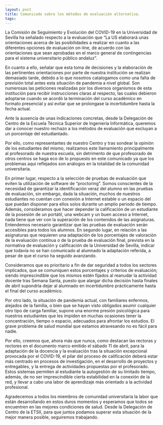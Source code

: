 ```yaml
---
layout: post
title: Comunicado sobre los métodos de evaluación alternativa.
tags: 
---
```

La Comisión de Seguimiento y Evolución del COVID-19 en la Universidad de Sevilla ha señalado respecto a la evaluación que “La US elaborará unas orientaciones acerca de las posibilidades a realizar en cuanto a las diferentes opciones de evaluación on-line, de acuerdo con las orientaciones que sean aprobadas en el marco general de contingencias para el sistema universitario público andaluz”.

En cuanto a ello, señalar que esta toma de decisiones y la elaboración de las pertinentes orientaciones por parte de nuestra institución se realizan demasiado tarde, debido a lo que nosotros catalogamos como una falta de previsión total antes esta situación de pandemia a nivel global. Son numerosas las peticiones realizadas por los diversos organismos de esta institución para recibir instrucciones claras al respecto, las cuales debieron adoptarse cuando se acordó la terminación del curso académico en formato presencial y así evitar que se prolongase la incertidumbre hasta la fecha actual.

Ante la ausencia de unas indicaciones concretas, desde la Delegación de Centro de la Escuela Técnica Superior de Ingeniería Informática, queremos dar a conocer nuestro rechazo a los métodos de evaluación que excluyan a un porcentaje del estudiantado.

Por ello, como representantes de nuestro Centro y tras sondear la opinión de los estudiantes del mismo, realizamos este llamamiento principalmente al profesorado de nuestra escuela, sin detrimento de que profesorado de otros centros se haga eco de lo propuesto en este comunicado ya que los problemas aquí reflejados son análogos en la totalidad de la comunidad universitaria.

En primer lugar, respecto a la selección de pruebas de evaluación que eviten la utilización de software de “proctoring”. Somos conscientes de la necesidad de garantizar la identificación veraz del alumno en las pruebas de evaluación, sin embargo, dada la situación, muchos de nuestros estudiantes no cuentan con conexión a Internet estable o un espacio del que puedan disponer para ellos solos durante un amplio periodo de tiempo. Además, consideramos que hacer depender la calificación de un estudiante de la posesión de un portátil, una webcam y un buen acceso a Internet, nada tiene que ver con la superación de los contenidos de las asignaturas. Entendemos necesario garantizar que las pruebas de evaluación serán accesibles para todos los alumnos. En segundo lugar, en relación a las asignaturas que requieren una adaptación de los porcentajes de valoración de la evaluación continua o de la prueba de evaluación final, prevista en la normativa de evaluación y calificación de la Universidad de Sevilla, indicar que todavía no se han comunicado al alumnado la adaptación referida, a pesar de que el curso ha seguido avanzando.

Consideramos que es prioritario a fin de dar seguridad a todos los sectores implicados, que se comuniquen estos porcentajes y criterios de evaluación; siendo imprescindible que los mismos estén fijados al reanudar la actividad docente tras Semana Santa, puesto que alargar dicha decisión hasta finales de abril supondría dejar al alumnado en incertidumbre prácticamente hasta el final del curso académico.

Por otro lado, la situación de pandemia actual, con familiares enfermos, alejados de la familia, o bien que se hayan visto obligados asumir cualquier otro tipo de carga familiar, supone una enorme presión psicológica para nuestros estudiantes que les impiden en muchas ocasiones tener la concentración, tiempo o espacio, adecuados para afrontar los estudios. El grave problema de salud mundial que estamos atravesando no es fácil para nadie.

Por ello, creemos que, ahora más que nunca, como destacan las rectoras y rectores en el documento marco emitido el sábado 11 de abril, para la adaptación de la docencia y la evaluación tras la situación excepcional provocada por el COVID-19, el pilar del proceso de calificación deberá estar más centrado en procesos de investigación, en el desarrollo de proyectos y entregables, y la entrega de actividades propuestas por el profesorado. Estos sistemas permiten al estudiante la autogestión de su limitado tiempo, además, de no ser imprescindible cierta estabilidad en la conexión de la red, y llevar a cabo una labor de aprendizaje más orientado a la actividad profesional.

Agradecemos a todos los miembros de comunidad universitaria la labor que están desarrollando en estos duros momentos y esperamos que todos se encuentren en las mejores condiciones de salud. Desde la Delegación de Centro de la ETSII, para que juntos podamos superar esta situación de la mejor manera posible, seguiremos trabajando.